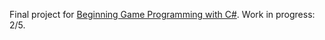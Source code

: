 Final project for [Beginning Game Programming with C#](https://www.coursera.org/learn/game-programming/home/info). Work in progress: 2/5.
